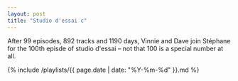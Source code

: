 ```yaml
---
layout: post
title: "Studio d'essai c"
---
```


After 99 episodes, 892 tracks and 1190 days, Vinnie and Dave join Stéphane for the 100th episde of studio d'essai – not that 100 is a special number at all.

 {% include /playlists/{{ page.date | date: "%Y-%m-%d" }}.md %}

